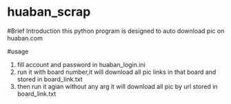 # huaban_scrap
#Brief Introduction
this python program is designed to auto download pic on huaban.com

#usage
1. fill account and password in huaban_login.ini
2. run it with board number,it will download all pic links in that board and stored in board_link.txt
3. then run it agian without any arg it will download all pic by url stored in board_link.txt
